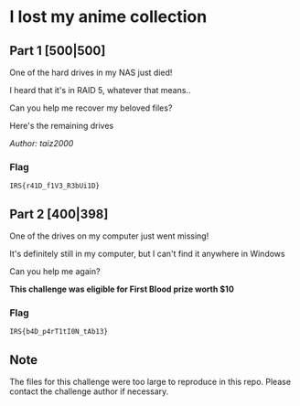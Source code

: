 # I lost my anime collection

## Part 1 [500|500]

One of the hard drives in my NAS just died!

I heard that it's in RAID 5, whatever that means..

Can you help me recover my beloved files?

Here's the remaining drives

_Author: taiz2000_

### Flag
`IRS{r41D_f1V3_R3bUi1D}`

## Part 2 [400|398]

One of the drives on my computer just went missing!

It's definitely still in my computer, but I can't find it anywhere in Windows

Can you help me again?

**This challenge was eligible for First Blood prize worth $10**

### Flag
`IRS{b4D_p4rT1tI0N_tAb13}`

## Note

The files for this challenge were too large to reproduce in this repo. Please contact the challenge author if necessary.
